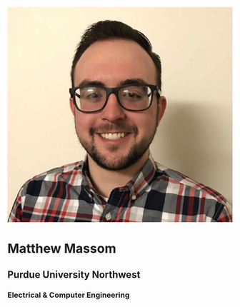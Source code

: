 ![profile](https://github.com/mmassom96/mmassom96.github.io/blob/master/assets/profile.png)
# Matthew Massom
## Purdue University Northwest
### Electrical & Computer Engineering
